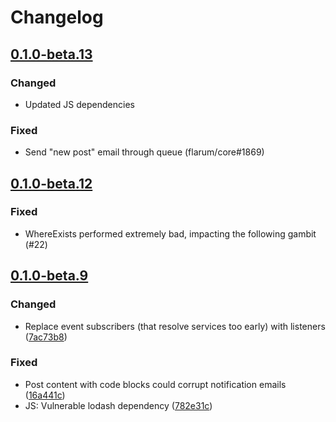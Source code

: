 # Changelog

## [0.1.0-beta.13](https://github.com/flarum/subscriptions/compare/v0.1.0-beta.12...v0.1.0-beta.13)

### Changed
- Updated JS dependencies

### Fixed
- Send "new post" email through queue (flarum/core#1869)

## [0.1.0-beta.12](https://github.com/flarum/subscriptions/compare/v0.1.0-beta.9...v0.1.0-beta.12)

### Fixed
- WhereExists performed extremely bad, impacting the following gambit (#22)

## [0.1.0-beta.9](https://github.com/flarum/subscriptions/compare/v0.1.0-beta.8...v0.1.0-beta.9)

### Changed
- Replace event subscribers (that resolve services too early) with listeners ([7ac73b8](https://github.com/flarum/subscriptions/commit/7ac73b834023e997147d4dd9c851a2ea73deba4b))

### Fixed
- Post content with code blocks could corrupt notification emails ([16a441c](https://github.com/flarum/subscriptions/commit/16a441c8a85fda824b39acd5ec58a6abe3a8d760))
- JS: Vulnerable lodash dependency ([782e31c](https://github.com/flarum/subscriptions/commit/782e31c56a519aa74f80cb8024c7b912a7fdb925))

